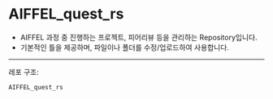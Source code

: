 # AIFFEL_quest_rs

- AIFFEL 과정 중 진행하는 프로젝트, 피어리뷰 등을 관리하는 Repository입니다.
- 기본적인 틀을 제공하며, 파일이나 폴더를 수정/업로드하여 사용합니다.

---
레포 구조:
```
AIFFEL_quest_rs

```
